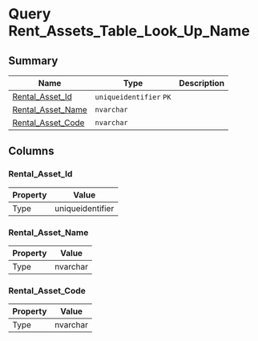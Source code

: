 # Query Rent_Assets_Table_Look_Up_Name


## Summary

| Name | Type | Description |
| - | - | --- |
|[Rental_Asset_Id](#rental_asset_id)|`uniqueidentifier` `PK`||
|[Rental_Asset_Name](#rental_asset_name)|`nvarchar` ||
|[Rental_Asset_Code](#rental_asset_code)|`nvarchar` ||

## Columns

### Rental_Asset_Id

| Property | Value |
| - | - |
|Type|uniqueidentifier|

### Rental_Asset_Name

| Property | Value |
| - | - |
|Type|nvarchar|

### Rental_Asset_Code

| Property | Value |
| - | - |
|Type|nvarchar|


